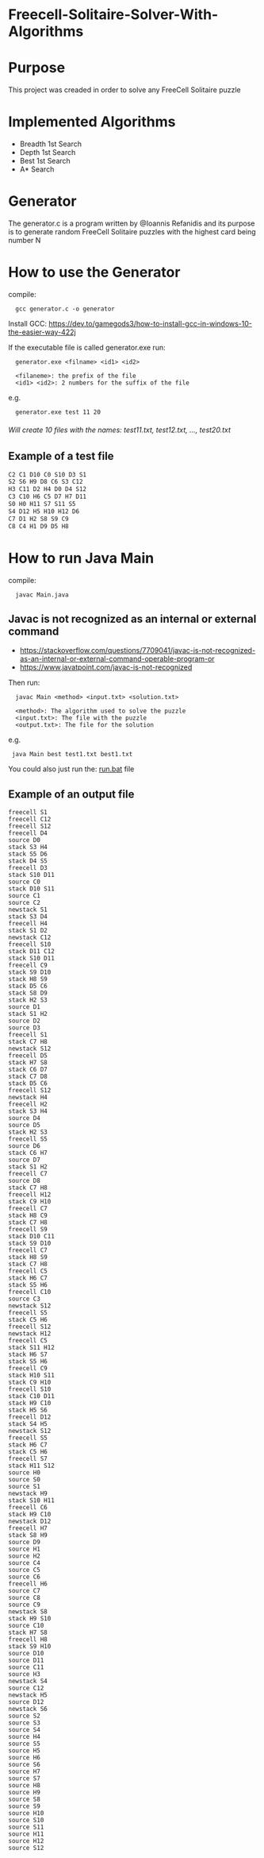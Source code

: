 # Freecell-Solitaire-Solver-With-Algorithms
# Purpose 
This project was creaded in order to solve any FreeCell Solitaire puzzle

# Implemented Algorithms
- Breadth 1st Search
- Depth 1st Search
- Best 1st Search
- A* Search

# Generator
The generator.c is a program written by @Ioannis Refanidis and its purpose is to generate
random FreeCell Solitaire puzzles with the highest card being number N

# How to use the Generator
compile: 
```
  gcc generator.c -o generator
```

Install GCC: https://dev.to/gamegods3/how-to-install-gcc-in-windows-10-the-easier-way-422j

If the executable file is called generator.exe run:
```Windows 
  generator.exe <filname> <id1> <id2>
```

```Where 
  <filaneme>: the prefix of the file
  <id1> <id2>: 2 numbers for the suffix of the file
```
  
e.g.
```
  generator.exe test 11 20
```
###### Will create 10 files with the names: test11.txt, test12.txt, ..., test20.txt

## Example of a test file
 
```test1.txt
C2 C1 D10 C0 S10 D3 S1
S2 S6 H9 D8 C6 S3 C12
H3 C11 D2 H4 D0 D4 S12
C3 C10 H6 C5 D7 H7 D11
S0 H0 H11 S7 S11 S5
S4 D12 H5 H10 H12 D6
C7 D1 H2 S8 S9 C9
C8 C4 H1 D9 D5 H8 
```

# How to run Java Main
compile: 
```Windows
  javac Main.java
```
## Javac is not recognized as an internal or external command
- https://stackoverflow.com/questions/7709041/javac-is-not-recognized-as-an-internal-or-external-command-operable-program-or
- https://www.javatpoint.com/javac-is-not-recognized

Then run: 
```Windows 
  javac Main <method> <input.txt> <solution.txt>
```

```Where 
  <method>: The algorithm used to solve the puzzle
  <input.txt>: The file with the puzzle
  <output.txt>: The file for the solution
```
  
e.g.
```
 java Main best test1.txt best1.txt
```

You could also just run the: <a href="https://github.com/K-Konstantinidis/Solitaire-Freecell-Solver-AI-With-Algorithms/blob/master/run.bat">run.bat</a> file

## Example of an output file
```
freecell S1
freecell C12
freecell S12
freecell D4
source D0
stack S3 H4
stack S5 D6
stack D4 S5
freecell D3
stack S10 D11
source C0
stack D10 S11
source C1
source C2
newstack S1
stack S3 D4
freecell H4
stack S1 D2
newstack C12
freecell S10
stack D11 C12
stack S10 D11
freecell C9
stack S9 D10
stack H8 S9
stack D5 C6
stack S8 D9
stack H2 S3
source D1
stack S1 H2
source D2
source D3
freecell S1
stack C7 H8
newstack S12
freecell D5
stack H7 S8
stack C6 D7
stack C7 D8
stack D5 C6
freecell S12
newstack H4
freecell H2
stack S3 H4
source D4
source D5
stack H2 S3
freecell S5
source D6
stack C6 H7
source D7
stack S1 H2
freecell C7
source D8
stack C7 H8
freecell H12
stack C9 H10
freecell C7
stack H8 C9
stack C7 H8
freecell S9
stack D10 C11
stack S9 D10
freecell C7
stack H8 S9
stack C7 H8
freecell C5
stack H6 C7
stack S5 H6
freecell C10
source C3
newstack S12
freecell S5
stack C5 H6
freecell S12
newstack H12
freecell C5
stack S11 H12
stack H6 S7
stack S5 H6
freecell C9
stack H10 S11
stack C9 H10
freecell S10
stack C10 D11
stack H9 C10
stack H5 S6
freecell D12
stack S4 H5
newstack S12
freecell S5
stack H6 C7
stack C5 H6
freecell S7
stack H11 S12
source H0
source S0
source S1
newstack H9
stack S10 H11
freecell C6
stack H9 C10
newstack D12
freecell H7
stack S8 H9
source D9
source H1
source H2
source C4
source C5
source C6
freecell H6
source C7
source C8
source C9
newstack S8
stack H9 S10
source C10
stack H7 S8
freecell H8
stack S9 H10
source D10
source D11
source C11
source H3
newstack S4
source C12
newstack H5
source D12
newstack S6
source S2
source S3
source S4
source H4
source S5
source H5
source H6
source S6
source H7
source S7
source H8
source H9
source S8
source S9
source H10
source S10
source S11
source H11
source H12
source S12
```

